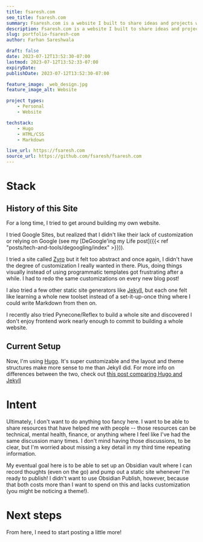```yaml
---
title: fsaresh.com
seo_title: fsaresh.com
summary: Fsaresh.com is a website I built to share ideas and projects with others. You're currently on it!
description: Fsaresh.com is a website I built to share ideas and projects with others.
slug: portfolio-fsaresh-com
author: Farhan Sareshwala

draft: false
date: 2023-07-12T13:52:30-07:00
lastmod: 2023-07-12T13:52:33-07:00
expiryDate: 
publishDate: 2023-07-12T13:52:30-07:00

feature_image: _web_design.jpg
feature_image_alt: Website

project types: 
    - Personal
    - Website

techstack:
    - Hugo
    - HTML/CSS
    - Markdown

live_url: https://fsaresh.com
source_url: https://github.com/fsaresh/fsaresh.com
---
```


# Stack
## History of this Site
For a long time, I tried to get around building my own website. 

I tried Google Sites, but realized that I didn't like their lack of customization or relying on Google (see my [DeGoogle'ing my Life post]({{< ref "posts/tech-and-tools/degoogling/index" >}})).

I tried a site called [Zyro](https://www.zyro.com) but it felt too abstract and once again, I didn't have the degree of customization I really wanted in there. Plus, doing things visually instead of using programmatic templates got frustrating after a while. I had to redo the same customizations on every new blog post!

I also tried a few other static site generators like [Jekyll](https://jekyllrb.com/), but each one felt like learning a whole new toolset instead of a set-it-up-once thing where I could write Markdown from then on.

I recently also tried Pynecone/Reflex to build a whole site and discovered I don't enjoy frontend work nearly enough to commit to building a whole website. 

## Current Setup
Now, I'm using [Hugo](https://gohugo.io/). It's super customizable and the layout and theme structures make more sense to me than Jekyll did. For more info on differences between the two, check out [this post comparing Hugo and Jekyll](https://www.freecodecamp.org/news/hugo-vs-jekyll-battle-of-static-site-generator-themes/)

# Intent
Ultimately, I don't want to do anything too fancy here. I want to be able to share resources that have helped me with people -- those resources can be technical, mental health, finance, or anything where I feel like I've had the same discussion many times. I don't mind having those discussions, to be clear, but I'm worried about missing a key detail in my third time repeating information.

My eventual goal here is to be able to set up an Obsidian vault where I can record thoughts (even on the go) and pump out a static site whenever I'm ready to publish! I didn't want to use Obsidian Publish, however, because that both costs more than I want to spend on this and lacks customization (you might be noticing a theme!).

# Next steps
From here, I need to start posting a little more!